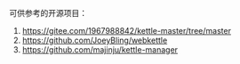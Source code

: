 可供参考的开源项目：

1. https://gitee.com/1967988842/kettle-master/tree/master
2. https://github.com/JoeyBling/webkettle
3. https://github.com/majinju/kettle-manager





